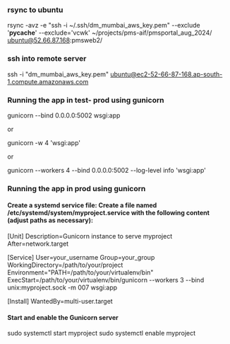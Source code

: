 ### rsync to ubuntu

rsync -avz -e "ssh -i ~/.ssh/dm_mumbai_aws_key.pem" --exclude '**pycache**' --exclude='vcwk' ~/projects/pms-aif/pmsportal_aug_2024/ ubuntu@52.66.87.168:pmsweb2/

### ssh into remote server

ssh -i "dm_mumbai_aws_key.pem" ubuntu@ec2-52-66-87-168.ap-south-1.compute.amazonaws.com

### Running the app in test- prod using gunicorn

gunicorn --bind 0.0.0.0:5002 wsgi:app

or

gunicorn -w 4 'wsgi:app'

or

gunicorn --workers 4 --bind 0.0.0.0:5002 --log-level info 'wsgi:app'

### Running the app in prod using gunicorn

#### Create a systemd service file: Create a file named /etc/systemd/system/myproject.service with the following content (adjust paths as necessary):

[Unit]
Description=Gunicorn instance to serve myproject
After=network.target

[Service]
User=your_username
Group=your_group
WorkingDirectory=/path/to/your/project
Environment="PATH=/path/to/your/virtualenv/bin"
ExecStart=/path/to/your/virtualenv/bin/gunicorn --workers 3 --bind unix:myproject.sock -m 007 wsgi:app

[Install]
WantedBy=multi-user.target

#### Start and enable the Gunicorn server

sudo systemctl start myproject
sudo systemctl enable myproject
